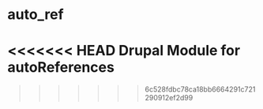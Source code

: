 # auto_ref
<<<<<<< HEAD
Drupal Module for autoReferences
=======
>>>>>>> 6c528fdbc78ca18bb6664291c721290912ef2d99
